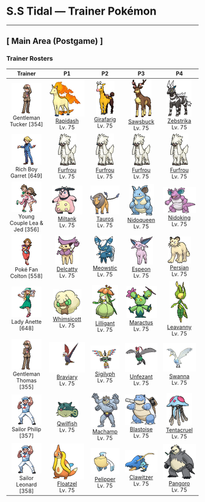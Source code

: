 # S.S Tidal — Trainer Pokémon

---

## [ Main Area (Postgame) ]

### Trainer Rosters

| Trainer | P1 | P2 | P3 | P4 |
|:-------:|:--:|:--:|:--:|:--:|
| ![Gentleman Tucker](../../assets/trainers/gentleman.png "Gentleman Tucker")<br>Gentleman Tucker [354] | <div class="sprite-cell">![Rapidash](../../assets/sprites/rapidash/front.gif "Rapidash: Rapidash usually can be seen casually cantering in the fields and plains. However, when this Pokémon turns serious, its fiery manes flare and blaze as it gallops its way up to 150 mph.")<br>[Rapidash](../../pokemon/rapidash.md)<br>Lv. 75</div> | <div class="sprite-cell">![Girafarig](../../assets/sprites/girafarig/front.gif "Girafarig: Girafarig’s rear head contains a tiny brain that is too small for thinking. However, the rear head doesn’t need to sleep, so it can keep watch over its surroundings 24 hours a day.")<br>[Girafarig](../../pokemon/girafarig.md)<br>Lv. 75</div> | <div class="sprite-cell">![Sawsbuck](../../assets/sprites/sawsbuck/front.gif "Sawsbuck: They migrate according to the seasons, so some people call Sawsbuck the harbingers of spring.")<br>[Sawsbuck](../../pokemon/sawsbuck.md)<br>Lv. 75</div> | <div class="sprite-cell">![Zebstrika](../../assets/sprites/zebstrika/front.gif "Zebstrika: They have lightning-like movements. When Zebstrika run at full speed, the sound of thunder reverberates.")<br>[Zebstrika](../../pokemon/zebstrika.md)<br>Lv. 75</div> |
| ![Rich Boy Garret](../../assets/trainers/rich_boy.png "Rich Boy Garret")<br>Rich Boy Garret [649] | <div class="sprite-cell">![Furfrou](../../assets/sprites/furfrou/front.gif "Furfrou: Historically, in the Kalos region, these Pokémon were the designated guardians of the king.")<br>[Furfrou](../../pokemon/furfrou.md)<br>Lv. 75</div> | <div class="sprite-cell">![Furfrou](../../assets/sprites/furfrou/front.gif "Furfrou: Historically, in the Kalos region, these Pokémon were the designated guardians of the king.")<br>[Furfrou](../../pokemon/furfrou.md)<br>Lv. 75</div> | <div class="sprite-cell">![Furfrou](../../assets/sprites/furfrou/front.gif "Furfrou: Historically, in the Kalos region, these Pokémon were the designated guardians of the king.")<br>[Furfrou](../../pokemon/furfrou.md)<br>Lv. 75</div> | <div class="sprite-cell">![Furfrou](../../assets/sprites/furfrou/front.gif "Furfrou: Historically, in the Kalos region, these Pokémon were the designated guardians of the king.")<br>[Furfrou](../../pokemon/furfrou.md)<br>Lv. 75</div> |
| ![Young Couple Lea & Jed](../../assets/trainers/young_couple.png "Young Couple Lea & Jed")<br>Young Couple Lea & Jed [356] | <div class="sprite-cell">![Miltank](../../assets/sprites/miltank/front.gif "Miltank: Miltank gives over five gallons of milk on a daily basis. Its sweet milk is enjoyed by children and grown-ups alike. People who can’t drink milk turn it into yogurt and eat it instead.")<br>[Miltank](../../pokemon/miltank.md)<br>Lv. 75</div> | <div class="sprite-cell">![Tauros](../../assets/sprites/tauros/front.gif "Tauros: This Pokémon is not satisfied unless it is rampaging at all times. If there is no opponent for Tauros to battle, it will charge at thick trees and knock them down to calm itself.")<br>[Tauros](../../pokemon/tauros.md)<br>Lv. 75</div> | <div class="sprite-cell">![Nidoqueen](../../assets/sprites/nidoqueen/front.gif "Nidoqueen: Nidoqueen’s body is encased in extremely hard scales. It is adept at sending foes flying with harsh tackles. This Pokémon is at its strongest when it is defending its young.")<br>[Nidoqueen](../../pokemon/nidoqueen.md)<br>Lv. 75</div> | <div class="sprite-cell">![Nidoking](../../assets/sprites/nidoking/front.gif "Nidoking: Nidoking’s thick tail packs enormously destructive power. With one swing, it can topple a metal transmission tower. Once this Pokémon goes on a rampage, there is no stopping it.")<br>[Nidoking](../../pokemon/nidoking.md)<br>Lv. 75</div> |
| ![Poké Fan Colton](../../assets/trainers/poke_fan.png "Poké Fan Colton")<br>Poké Fan Colton [558] | <div class="sprite-cell">![Delcatty](../../assets/sprites/delcatty/front.gif "Delcatty: Delcatty sleeps anywhere it wants without keeping a permanent nest. If other Pokémon approach it as it sleeps, this Pokémon will never fight—it will just move away somewhere else.")<br>[Delcatty](../../pokemon/delcatty.md)<br>Lv. 75</div> | <div class="sprite-cell">![Meowstic](../../assets/sprites/meowstic-male/front.gif "Meowstic: The eyeball patterns on the interior of its ears emit psychic energy. It keeps the patterns tightly covered because that power is too immense.")<br>[Meowstic](../../pokemon/meowstic-male.md)<br>Lv. 75</div> | <div class="sprite-cell">![Espeon](../../assets/sprites/espeon/front.gif "Espeon: Espeon is extremely loyal to any Trainer it considers to be worthy. It is said that this Pokémon developed its precognitive powers to protect its Trainer from harm.")<br>[Espeon](../../pokemon/espeon.md)<br>Lv. 75</div> | <div class="sprite-cell">![Persian](../../assets/sprites/persian/front.gif "Persian: Persian has six bold whiskers that give it a look of toughness. The whiskers sense air movements to determine what is in the Pokémon’s surrounding vicinity. It becomes docile if grabbed by the whiskers.")<br>[Persian](../../pokemon/persian.md)<br>Lv. 75</div> |
| ![Lady Anette](../../assets/trainers/lady.png "Lady Anette")<br>Lady Anette [648] | <div class="sprite-cell">![Whimsicott](../../assets/sprites/whimsicott/front.gif "Whimsicott: Like the wind, it can slip through any gap, no matter how small. It leaves balls of white fluff behind.")<br>[Whimsicott](../../pokemon/whimsicott.md)<br>Lv. 75</div> | <div class="sprite-cell">![Lilligant](../../assets/sprites/lilligant/front.gif "Lilligant: Even veteran Trainers face a challenge in getting its beautiful flower to bloom. This Pokémon is popular with celebrities.")<br>[Lilligant](../../pokemon/lilligant.md)<br>Lv. 75</div> | <div class="sprite-cell">![Maractus](../../assets/sprites/maractus/front.gif "Maractus: Arid regions are their habitat. They move rhythmically, making a sound similar to maracas.")<br>[Maractus](../../pokemon/maractus.md)<br>Lv. 75</div> | <div class="sprite-cell">![Leavanny](../../assets/sprites/leavanny/front.gif "Leavanny: It keeps its eggs warm with heat from fermenting leaves. It also uses leaves to make warm wrappings for Sewaddle.")<br>[Leavanny](../../pokemon/leavanny.md)<br>Lv. 75</div> |
| ![Gentleman Thomas](../../assets/trainers/gentleman.png "Gentleman Thomas")<br>Gentleman Thomas [355] | <div class="sprite-cell">![Braviary](../../assets/sprites/braviary/front.gif "Braviary: They fight for their friends without any thought about danger to themselves. One can carry a car while flying.")<br>[Braviary](../../pokemon/braviary.md)<br>Lv. 75</div> | <div class="sprite-cell">![Sigilyph](../../assets/sprites/sigilyph/front.gif "Sigilyph: The guardians of an ancient city, they always fly the same route while keeping watch for invaders.")<br>[Sigilyph](../../pokemon/sigilyph.md)<br>Lv. 75</div> | <div class="sprite-cell">![Unfezant](../../assets/sprites/unfezant/front.gif "Unfezant: Males have plumage on their heads. They will never let themselves feel close to anyone other than their Trainers.")<br>[Unfezant](../../pokemon/unfezant.md)<br>Lv. 75</div> | <div class="sprite-cell">![Swanna](../../assets/sprites/swanna/front.gif "Swanna: Swanna start to dance at dusk. The one dancing in the middle is the leader of the flock.")<br>[Swanna](../../pokemon/swanna.md)<br>Lv. 75</div> |
| ![Sailor Philip](../../assets/trainers/sailor.png "Sailor Philip")<br>Sailor Philip [357] | <div class="sprite-cell">![Qwilfish](../../assets/sprites/qwilfish/front.gif "Qwilfish: Qwilfish sucks in water, inflating itself. This Pokémon uses the pressure of the water it swallowed to shoot toxic quills all at once from all over its body. It finds swimming somewhat challenging.")<br>[Qwilfish](../../pokemon/qwilfish.md)<br>Lv. 75</div> | <div class="sprite-cell">![Machamp](../../assets/sprites/machamp/front.gif "Machamp: Machamp is known as the Pokémon that has mastered every kind of martial arts. If it grabs hold of the foe with its four arms, the battle is all but over. The hapless foe is thrown far over the horizon.")<br>[Machamp](../../pokemon/machamp.md)<br>Lv. 75</div> | <div class="sprite-cell">![Blastoise](../../assets/sprites/blastoise/front.gif "Blastoise: Blastoise has water spouts that protrude from its shell. The water spouts are very accurate. They can shoot bullets of water with enough accuracy to strike empty cans from a distance of over 160 feet.")<br>[Blastoise](../../pokemon/blastoise.md)<br>Lv. 75</div> | <div class="sprite-cell">![Tentacruel](../../assets/sprites/tentacruel/front.gif "Tentacruel: Tentacruel has tentacles that can be freely elongated and shortened at will. It ensnares prey with its tentacles and weakens the prey by dosing it with a harsh toxin. It can catch up to 80 prey at the same time.")<br>[Tentacruel](../../pokemon/tentacruel.md)<br>Lv. 75</div> |
| ![Sailor Leonard](../../assets/trainers/sailor.png "Sailor Leonard")<br>Sailor Leonard [358] | <div class="sprite-cell">![Floatzel](../../assets/sprites/floatzel/front.gif "Floatzel: Its flotation sac developed as a result of pursuing aquatic prey. It can double as a rubber raft.")<br>[Floatzel](../../pokemon/floatzel.md)<br>Lv. 75</div> | <div class="sprite-cell">![Pelipper](../../assets/sprites/pelipper/front.gif "Pelipper: Pelipper searches for food while in flight by skimming the wave tops. This Pokémon dips its large bill in the sea to scoop up food, then swallows everything in one big gulp.")<br>[Pelipper](../../pokemon/pelipper.md)<br>Lv. 75</div> | <div class="sprite-cell">![Clawitzer](../../assets/sprites/clawitzer/front.gif "Clawitzer: By expelling water from the nozzle in the back of its claw, it can move at a speed of 60 knots.")<br>[Clawitzer](../../pokemon/clawitzer.md)<br>Lv. 75</div> | <div class="sprite-cell">![Pangoro](../../assets/sprites/pangoro/front.gif "Pangoro: It charges ahead and bashes its opponents like a berserker, uncaring about any hits it might take. Its arms are mighty enough to snap a telephone pole.")<br>[Pangoro](../../pokemon/pangoro.md)<br>Lv. 75</div> |


